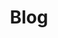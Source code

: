 ---
layout: blog
title: Blog
include_in_header: false
include_in_footer: false
permalink: /blog/
---